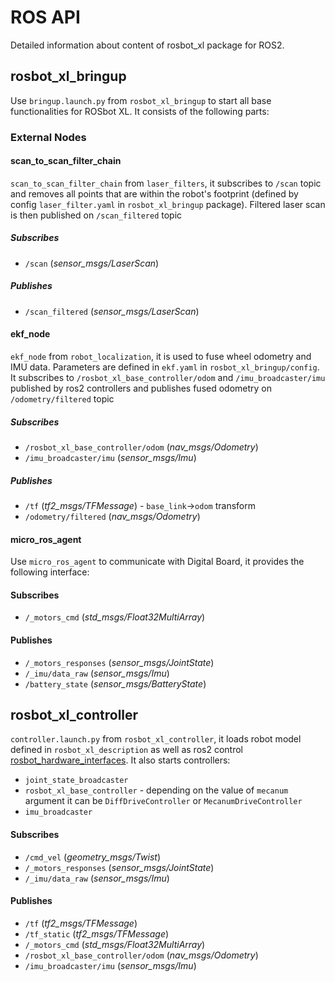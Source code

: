 # ROS API

Detailed information about content of rosbot_xl package for ROS2.

## rosbot_xl_bringup

Use `bringup.launch.py` from `rosbot_xl_bringup` to start all base functionalities for ROSbot XL. It consists of the following parts:

### External Nodes

#### scan_to_scan_filter_chain

`scan_to_scan_filter_chain` from `laser_filters`, it subscribes to `/scan` topic and removes all points that are within the robot's footprint (defined by config `laser_filter.yaml` in `rosbot_xl_bringup` package). Filtered laser scan is then published on `/scan_filtered` topic

##### Subscribes

- `/scan` (_sensor_msgs/LaserScan_)

##### Publishes

- `/scan_filtered` (_sensor_msgs/LaserScan_)

#### ekf_node

`ekf_node` from `robot_localization`, it is used to fuse wheel odometry and IMU data. Parameters are defined in `ekf.yaml` in `rosbot_xl_bringup/config`. It subscribes to `/rosbot_xl_base_controller/odom` and `/imu_broadcaster/imu` published by ros2 controllers and publishes fused odometry on `/odometry/filtered` topic

##### Subscribes

- `/rosbot_xl_base_controller/odom` (_nav_msgs/Odometry_)
- `/imu_broadcaster/imu` (_sensor_msgs/Imu_)

##### Publishes

- `/tf` (_tf2_msgs/TFMessage_) - `base_link`->`odom` transform
- `/odometry/filtered` (_nav_msgs/Odometry_)

#### micro_ros_agent
Use `micro_ros_agent` to communicate with Digital Board, it provides the following interface:

#### Subscribes

- `/_motors_cmd` (_std_msgs/Float32MultiArray_)

#### Publishes

- `/_motors_responses` (_sensor_msgs/JointState_)
- `/_imu/data_raw` (_sensor_msgs/Imu_)
- `/battery_state` (_sensor_msgs/BatteryState_)

## rosbot_xl_controller

`controller.launch.py` from `rosbot_xl_controller`, it loads robot model defined in `rosbot_xl_description` as well as ros2 control [rosbot_hardware_interfaces](https://github.com/husarion/rosbot_hardware_interfaces). It also starts controllers:

- `joint_state_broadcaster`
- `rosbot_xl_base_controller` - depending on the value of `mecanum` argument it can be `DiffDriveController` or `MecanumDriveController`
- `imu_broadcaster`

#### Subscribes

- `/cmd_vel` (_geometry_msgs/Twist_)
- `/_motors_responses` (_sensor_msgs/JointState_)
- `/_imu/data_raw` (_sensor_msgs/Imu_)

#### Publishes

- `/tf` (_tf2_msgs/TFMessage_)
- `/tf_static` (_tf2_msgs/TFMessage_)
- `/_motors_cmd` (_std_msgs/Float32MultiArray_)
- `/rosbot_xl_base_controller/odom` (_nav_msgs/Odometry_)
- `/imu_broadcaster/imu` (_sensor_msgs/Imu_)

